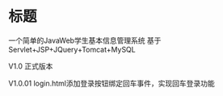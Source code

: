 # 标题
一个简单的JavaWeb学生基本信息管理系统
基于Servlet+JSP+JQuery+Tomcat+MySQL

V1.0
正式版本


V1.0.01
login.html添加登录按钮绑定回车事件，实现回车登录功能
